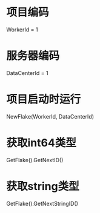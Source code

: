 
# 项目编码
WorkerId = 1
# 服务器编码
DataCenterId = 1
# 项目启动时运行
NewFlake(WorkerId, DataCenterId)

# 获取int64类型
GetFlake().GetNextID()
# 获取string类型
GetFlake().GetNextStringID()


